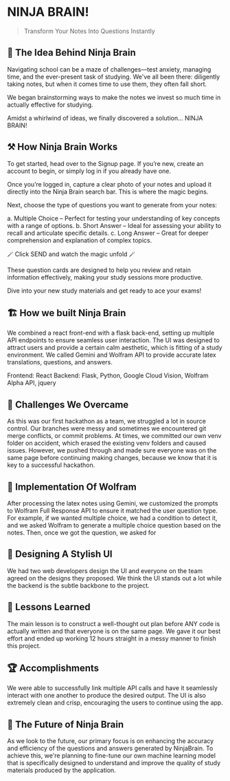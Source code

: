 # NINJA BRAIN!

> Transform Your Notes Into Questions Instantly


## 🥷 The Idea Behind Ninja Brain

Navigating school can be a maze of challenges—test anxiety, managing time, and the ever-present task of studying. We've all been there: diligently taking notes, but when it comes time to use them, they often fall short.

We began brainstorming ways to make the notes we invest so much time in actually effective for studying.

Amidst a whirlwind of ideas, we finally discovered a solution... NINJA BRAIN!

## ⚒️ How Ninja Brain Works 

To get started, head over to the Signup page. If you’re new, create an account to begin, or simply log in if you already have one.

Once you’re logged in, capture a clear photo of your notes and upload it directly into the Ninja Brain search bar. This is where the magic begins.

Next, choose the type of questions you want to generate from your notes:

a. Multiple Choice – Perfect for testing your understanding of key concepts with a range of options.
b. Short Answer – Ideal for assessing your ability to recall and articulate specific details.
c. Long Answer – Great for deeper comprehension and explanation of complex topics.

🪄 Click SEND and watch the magic unfold 🪄

These question cards are designed to help you review and retain information effectively, making your study sessions more productive.

Dive into your new study materials and get ready to ace your exams!


## 🏗️ How we built Ninja Brain 

We combined a react front-end with a flask back-end, setting up multiple API endpoints to ensure seamless user interaction. The UI was designed to attract users and provide a certain calm aesthetic, which is fitting of a study environment. We called Gemini and Wolfram API to provide accurate latex translations, questions, and answers.

Frontend: React
Backend: Flask, Python, Google Cloud Vision, Wolfram Alpha API, jquery

## 🧠 Challenges We Overcame

As this was our first hackathon as a team, we struggled a lot in source control. Our branches were messy and sometimes we encountered git merge conflicts, or commit problems. At times, we committed our own venv folder on accident, which erased the existing venv folders and caused issues. However, we pushed through and made sure everyone was on the same page before continuing making changes, because we know that it is key to a successful hackathon.

## 🐺 Implementation Of Wolfram
After processing the latex notes using Gemini, we customized the prompts to Wolfram Full Response API to ensure it matched the user question type. For example, if we wanted multiple choice, we had a condition to detect it, and we asked Wolfram to generate a multiple choice question based on the notes. Then, once we got the question, we asked for 

## 🎨 Designing A Stylish UI
We had two web developers design the UI and everyone on the team agreed on the designs they proposed. We think the UI stands out a lot while the backend is the subtle backbone to the project.

## 🚀 Lessons Learned 
The main lesson is to construct a well-thought out plan before ANY code is actually written and that everyone is on the same page. We gave it our best effort and ended up working 12 hours straight in a messy manner to finish this project.

## 🏆 Accomplishments 
We were able to successfully link multiple API calls and have it seamlessly interact with one another to produce the desired output. The UI is also extremely clean and crisp, encouraging the users to continue using the app.

## 🌟 The Future of Ninja Brain 
As we look to the future, our primary focus is on enhancing the accuracy and efficiency of the questions and answers generated by NinjaBrain. To achieve this, we're planning to fine-tune our own machine learning model that is specifically designed to understand and improve the quality of study materials produced by the application.



